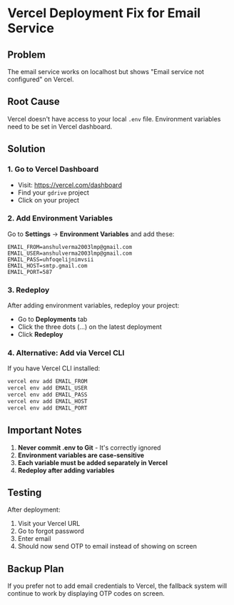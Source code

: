 # Vercel Deployment Fix for Email Service

## Problem
The email service works on localhost but shows "Email service not configured" on Vercel.

## Root Cause
Vercel doesn't have access to your local `.env` file. Environment variables need to be set in Vercel dashboard.

## Solution

### 1. Go to Vercel Dashboard
- Visit: https://vercel.com/dashboard
- Find your `gdrive` project
- Click on your project

### 2. Add Environment Variables
Go to **Settings** → **Environment Variables** and add these:

```
EMAIL_FROM=anshulverma2003lmp@gmail.com
EMAIL_USER=anshulverma2003lmp@gmail.com
EMAIL_PASS=uhfoqelijnimvsii
EMAIL_HOST=smtp.gmail.com
EMAIL_PORT=587
```

### 3. Redeploy
After adding environment variables, redeploy your project:
- Go to **Deployments** tab
- Click the three dots (...) on the latest deployment
- Click **Redeploy**

### 4. Alternative: Add via Vercel CLI
If you have Vercel CLI installed:

```bash
vercel env add EMAIL_FROM
vercel env add EMAIL_USER  
vercel env add EMAIL_PASS
vercel env add EMAIL_HOST
vercel env add EMAIL_PORT
```

## Important Notes

1. **Never commit .env to Git** - It's correctly ignored
2. **Environment variables are case-sensitive**
3. **Each variable must be added separately in Vercel**
4. **Redeploy after adding variables**

## Testing
After deployment:
1. Visit your Vercel URL
2. Go to forgot password
3. Enter email
4. Should now send OTP to email instead of showing on screen

## Backup Plan
If you prefer not to add email credentials to Vercel, the fallback system will continue to work by displaying OTP codes on screen.